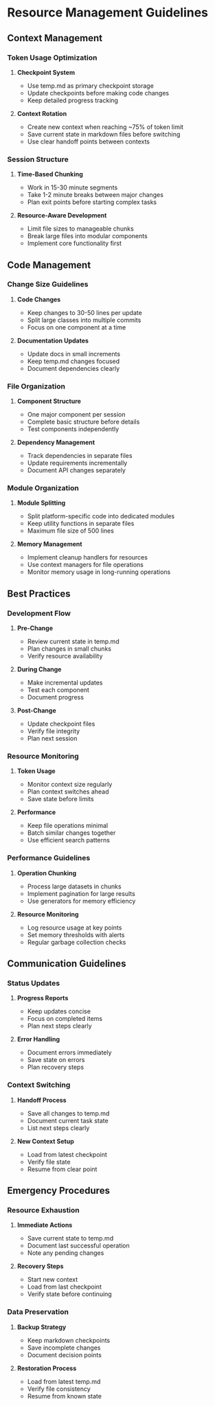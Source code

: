 # Resource Management Guidelines

## Context Management

### Token Usage Optimization
1. **Checkpoint System**
   - Use temp.md as primary checkpoint storage
   - Update checkpoints before making code changes
   - Keep detailed progress tracking

2. **Context Rotation**
   - Create new context when reaching ~75% of token limit
   - Save current state in markdown files before switching
   - Use clear handoff points between contexts

### Session Structure
1. **Time-Based Chunking**
   - Work in 15-30 minute segments
   - Take 1-2 minute breaks between major changes
   - Plan exit points before starting complex tasks

2. **Resource-Aware Development**
   - Limit file sizes to manageable chunks
   - Break large files into modular components
   - Implement core functionality first

## Code Management

### Change Size Guidelines
1. **Code Changes**
   - Keep changes to 30-50 lines per update
   - Split large classes into multiple commits
   - Focus on one component at a time

2. **Documentation Updates**
   - Update docs in small increments
   - Keep temp.md changes focused
   - Document dependencies clearly

### File Organization
1. **Component Structure**
   - One major component per session
   - Complete basic structure before details
   - Test components independently

2. **Dependency Management**
   - Track dependencies in separate files
   - Update requirements incrementally
   - Document API changes separately

### Module Organization
1. **Module Splitting**
   - Split platform-specific code into dedicated modules
   - Keep utility functions in separate files
   - Maximum file size of 500 lines

2. **Memory Management**
   - Implement cleanup handlers for resources
   - Use context managers for file operations
   - Monitor memory usage in long-running operations

## Best Practices

### Development Flow
1. **Pre-Change**
   - Review current state in temp.md
   - Plan changes in small chunks
   - Verify resource availability

2. **During Change**
   - Make incremental updates
   - Test each component
   - Document progress

3. **Post-Change**
   - Update checkpoint files
   - Verify file integrity
   - Plan next session

### Resource Monitoring
1. **Token Usage**
   - Monitor context size regularly
   - Plan context switches ahead
   - Save state before limits

2. **Performance**
   - Keep file operations minimal
   - Batch similar changes together
   - Use efficient search patterns

### Performance Guidelines
1. **Operation Chunking**
   - Process large datasets in chunks
   - Implement pagination for large results
   - Use generators for memory efficiency

2. **Resource Monitoring**
   - Log resource usage at key points
   - Set memory thresholds with alerts
   - Regular garbage collection checks

## Communication Guidelines

### Status Updates
1. **Progress Reports**
   - Keep updates concise
   - Focus on completed items
   - Plan next steps clearly

2. **Error Handling**
   - Document errors immediately
   - Save state on errors
   - Plan recovery steps

### Context Switching
1. **Handoff Process**
   - Save all changes to temp.md
   - Document current task state
   - List next steps clearly

2. **New Context Setup**
   - Load from latest checkpoint
   - Verify file state
   - Resume from clear point

## Emergency Procedures

### Resource Exhaustion
1. **Immediate Actions**
   - Save current state to temp.md
   - Document last successful operation
   - Note any pending changes

2. **Recovery Steps**
   - Start new context
   - Load from last checkpoint
   - Verify state before continuing

### Data Preservation
1. **Backup Strategy**
   - Keep markdown checkpoints
   - Save incomplete changes
   - Document decision points

2. **Restoration Process**
   - Load from latest temp.md
   - Verify file consistency
   - Resume from known state

